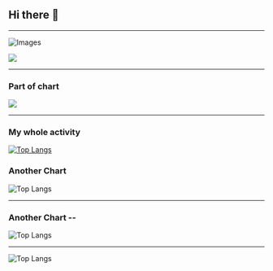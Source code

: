 ## Hi there 👋

---
![Images](https://github-readme-stats.vercel.app/api?username=Arshia-Esfh&show_icons=true&theme=tokyonight)

<img src='https://github-readme-stats.vercel.app/api/top-langs/?username=Arshia-Esfh&hide_progress=true'>

___

### Part of chart


<img src='https://github-readme-stats.vercel.app/api/wakatime?username=Arshia-Esfh'>


---

### My whole activity

[![Top Langs](https://github-readme-stats.vercel.app/api/top-langs/?username=anuraghazra&layout=donut)](https://github.com/Arshia-Esfh/github-readme-stats)



### Another Chart

![Top Langs](https://github-readme-stats.vercel.app/api/top-langs/?username=Arshia-Esfh&hide_progress=true)



---
### Another Chart --
![Top Langs](https://github-readme-stats.vercel.app/api/top-langs/?username=Arshia-Esfh&langs_count=8)



---

![Top Langs](https://github-readme-stats.vercel.app/api/top-langs/?username=Arshia-Esfh&hide_progress=true)

